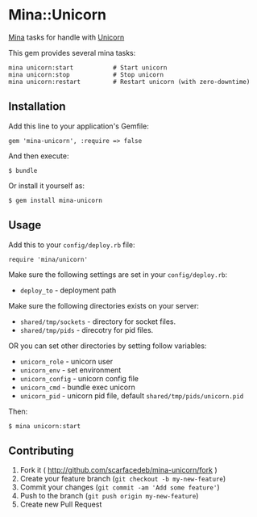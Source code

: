 # Mina::Unicorn

[Mina](https://github.com/nadarei/mina) tasks for handle with
[Unicorn](http://unicorn.bogomips.org/)

This gem provides several mina tasks:

    mina unicorn:start           # Start unicorn
    mina unicorn:stop            # Stop unicorn
    mina unicorn:restart         # Restart unicorn (with zero-downtime)

## Installation

Add this line to your application's Gemfile:

    gem 'mina-unicorn', :require => false

And then execute:

    $ bundle

Or install it yourself as:

    $ gem install mina-unicorn

## Usage

Add this to your `config/deploy.rb` file:

    require 'mina/unicorn'

Make sure the following settings are set in your `config/deploy.rb`:

* `deploy_to`   - deployment path

Make sure the following directories exists on your server:

* `shared/tmp/sockets` - directory for socket files.
* `shared/tmp/pids` - direcotry for pid files.

OR you can set other directories by setting follow variables:

* `unicorn_role`   - unicorn user
* `unicorn_env`    - set environment
* `unicorn_config` - unicorn config file
* `unicorn_cmd`    - bundle exec unicorn
* `unicorn_pid`    - unicorn pid file, default `shared/tmp/pids/unicorn.pid`

Then:

```
$ mina unicorn:start
```

## Contributing

1. Fork it ( http://github.com/scarfacedeb/mina-unicorn/fork )
2. Create your feature branch (`git checkout -b my-new-feature`)
3. Commit your changes (`git commit -am 'Add some feature'`)
4. Push to the branch (`git push origin my-new-feature`)
5. Create new Pull Request
